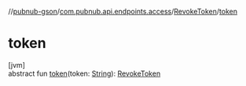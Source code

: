 //[pubnub-gson](../../../index.md)/[com.pubnub.api.endpoints.access](../index.md)/[RevokeToken](index.md)/[token](token.md)

# token

[jvm]\
abstract fun [token](token.md)(token: [String](https://docs.oracle.com/javase/8/docs/api/java/lang/String.html)): [RevokeToken](index.md)
